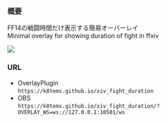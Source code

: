 ### 概要
FF14の戦闘時間だけ表示する簡易オーバーレイ  
Minimal overlay for showing duration of fight in ffxiv  

![](https://gyazo.com/0ca1f115eafa257408f55154cd2acd4d.png)


### URL
- OverlayPlugin  
`https://k8tems.github.io/xiv_fight_duration`
- OBS  
`https://k8tems.github.io/xiv_fight_duration/?OVERLAY_WS=ws://127.0.0.1:10501/ws`
